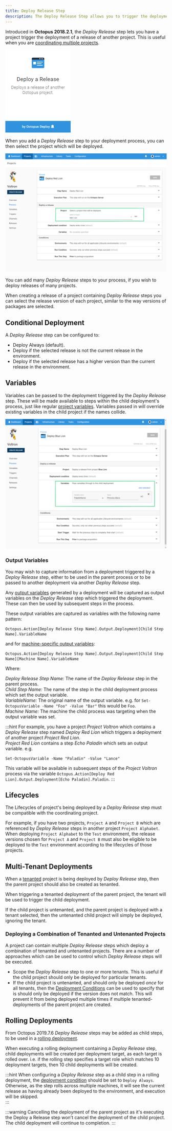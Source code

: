 ```yaml
---
title: Deploy Release Step
description: The Deploy Release Step allows you to trigger the deployment of a Release of a Project from another Project
---
```


Introduced in **Octopus 2018.2.1**, the _Deploy Release_ step lets you have a project trigger the deployment of a release of another project. This is useful when you are [coordinating multiple projects](/docs/deployment-process/projects/coordinating-multiple-projects/index.md).

![Deploy Release Step Card](deploy-release-card.png)

When you add a _Deploy Release_ step to your deployment process, you can then select the project which will be deployed.

![Deploy Release Select Project](deploy-release-step-select-project.png)

You can add many _Deploy Release_ steps to your process, if you wish to deploy releases of many projects.

When creating a release of a project containing _Deploy Release_ steps you can select the release version of each project, similar to the way versions of packages are selected.  

## Conditional Deployment

A _Deploy Release_ step can be configured to:

- Deploy Always (default).
- Deploy if the selected release is not the current release in the environment.
- Deploy if the selected release has a higher version than the current release in the environment.

## Variables

Variables can be passed to the deployment triggered by the _Deploy Release_ step. These will be made available to steps within the child deployment's process, just like regular [project variables](/docs/deployment-process/variables/index.md).  Variables passed in will override existing variables in the child project if the names collide.

![Deploy Release Variables](deploy-release-step-variables.png)

### Output Variables

You may wish to capture information from a deployment triggered by a _Deploy Release_ step, either to be used in the parent process or to be passed to another deployment via another _Deploy Release_ step.

Any [output variables](/docs/deployment-process/variables/output-variables.md) generated by a deployment will be captured as output variables on the _Deploy Release_ step which triggered the deployment.  These can then be used by subsequent steps in the process.

These output variables are captured as variables with the following name pattern:

```
Octopus.Action[Deploy Release Step Name].Output.Deployment[Child Step Name].VariableName
```

and for [machine-specific output variables](/docs/deployment-process/variables/output-variables.md#Outputvariables-Outputfrommultiplemachines):

```
Octopus.Action[Deploy Release Step Name].Output.Deployment[Child Step Name][Machine Name].VariableName
```

Where:

*Deploy Release Step Name:* The name of the _Deploy Release_ step in the parent process.    
*Child Step Name:* The name of the step in the child deployment process which set the output variable.   
*VariableName:* The original name of the output variable. e.g. for `Set-OctopusVariable -Name "Foo" -Value "Bar"` this would be `Foo`.   
*Machine Name:* The machine the child process was targeting when the output variable was set.   

:::hint
For example, you have a project _Project Voltron_ which contains a _Deploy Release_ step named _Deploy Red Lion_ which triggers a deployment of another project _Project Red Lion_.  
_Project Red Lion_ contains a step _Echo Paladin_ which sets an output variable. e.g.

```
Set-OctopusVariable -Name "Paladin" -Value "Lance"
```

This variable will be available in subsequent steps of the _Project Voltron_ process via the variable `Octopus.Action[Deploy Red Lion].Output.Deployment[Echo Paladin].Paladin`.
:::

## Lifecycles

The Lifecycles of project's being deployed by a _Deploy Release_ step must be compatible with the coordinating project.

For example, if you have two projects, `Project A` and `Project B` which are referenced by _Deploy Release_ steps in another project `Project Alphabet`. When deploying `Project Alphabet` to the `Test` environment, the release versions chosen for `Project A` and `Project B` must also be eligible to be deployed to the `Test` environment according to the lifecycles of those projects.

## Multi-Tenant Deployments

When a [tenanted](/docs/deployment-patterns/multi-tenant-deployments/multi-tenant-deployment-guide/index.md) project is being deployed by _Deploy Release_ step, then the parent project should also be created as tenanted.

When triggering a tenanted deployment of the parent project, the tenant will be used to trigger the child deployment.

If the child project is untenanted, and the parent project is deployed with a tenant selected, then the untenanted child project will simply be deployed, ignoring the tenant.

### Deploying a Combination of Tenanted and Untenanted Projects

A project can contain multiple _Deploy Release_ steps which deploy a combination of tenanted and untenanted projects. There are a number of approaches which can be used to control which _Deploy Release_ steps will be executed.   

- Scope the _Deploy Release_  step to one or more tenants.  This is useful if the child project should only be deployed for particular tenants.  
- If the child project is untenanted, and should only be deployed _once_ for all tenants, then the [Deployment Conditions](#conditional-deployment) can be used to specify that is should only be deployed if the version does not match.  This will prevent it from being deployed multiple times if multiple tenanted-deployments of the parent project are created.

## Rolling Deployments

From Octopus 2019.7.6 _Deploy Release_ steps may be added as child steps, to be used in a [rolling deployment](/docs/deployment-patterns/rolling-deployments.md).

When executing a rolling deployment containing a _Deploy Release_ step, child deployments will be created per deployment target, as each target is rolled over.  i.e. if the rolling step specifies a target role which matches 10 deployment targets, then 10 child deployments will be created. 

:::hint
When configuring a _Deploy Release_ step as a child step in a rolling deployment, the [deployment condition](#conditional-deployment) should be set to `Deploy Always`.   
Otherwise, as the step rolls across multiple machines, it will see the current release as having already been deployed to the environment, and execution will be skipped.  
:::

:::warning
Cancelling the deployment of the parent project as it's executing the Deploy a Release step won't cancel the deployment of the child project. The child deployment will continue to completion.
:::
